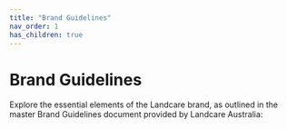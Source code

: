 ```yaml
---
title: "Brand Guidelines"
nav_order: 1
has_children: true
---
```


# Brand Guidelines

Explore the essential elements of the Landcare brand, as outlined in the master Brand Guidelines document provided by Landcare Australia:


